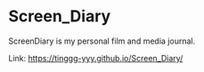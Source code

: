 # Screen_Diary

ScreenDiary is my personal film and media journal.

Link: https://tinggg-yyy.github.io/Screen_Diary/
